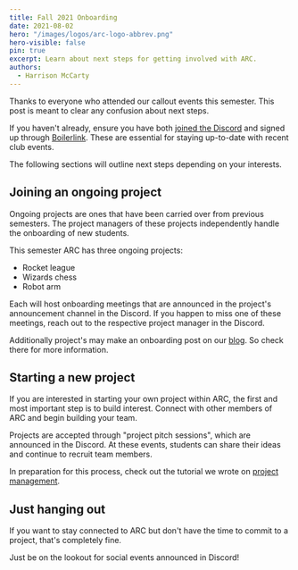 ```yaml
---
title: Fall 2021 Onboarding
date: 2021-08-02
hero: "/images/logos/arc-logo-abbrev.png"
hero-visible: false
pin: true
excerpt: Learn about next steps for getting involved with ARC.
authors:
  - Harrison McCarty
---
```


Thanks to everyone who attended our callout events this semester. This post is meant to clear any confusion about next steps.

If you haven't already, ensure you have both [joined the Discord](https://discord.gg/WEFEdefSRf) and signed up through [Boilerlink](https://boilerlink.purdue.edu/organization/purduearc). These are essential for staying up-to-date with recent club events.

The following sections will outline next steps depending on your interests.

## Joining an ongoing project
Ongoing projects are ones that have been carried over from previous semesters. The project managers of these projects independently handle the onboarding of new students.

This semester ARC has three ongoing projects:
- Rocket league
- Wizards chess
- Robot arm

Each will host onboarding meetings that are announced in the project's announcement channel in the Discord. If you happen to miss one of these meetings, reach out to the respective project manager in the Discord.

Additionally project's may make an onboarding post on our [blog](https://www.purduearc.com/blog/). So check there for more information.

## Starting a new project
If you are interested in starting your own project within ARC, the first and most important step is to build interest. Connect with other members of ARC and begin building your team.

Projects are accepted through "project pitch sessions", which are announced in the Discord. At these events, students can share their ideas and continue to recruit team members.

In preparation for this process, check out the tutorial we wrote on [project management](https://wiki.purduearc.com/wiki/tutorials/project-management).

## Just hanging out
If you want to stay connected to ARC but don't have the time to commit to a project, that's completely fine.

Just be on the lookout for social events announced in Discord!
